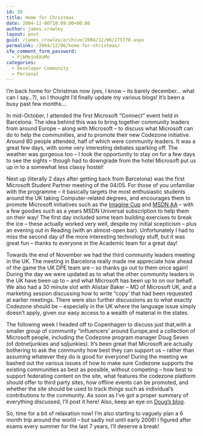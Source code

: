 ```yaml
---
id: 30
title: Home for Christmas
date: 2004-12-06T18:09:00+00:00
author: james.crowley
layout: post
guid: /james_crowley/archive/2004/12/06/275778.aspx
permalink: /2004/12/06/home-for-christmas/
sfw_comment_form_password:
  - FjbMojn8XuMo
categories:
  - Developer Community
  - Personal
---
```

I&#8217;m back home for Christmas now (yes, I know &#8211; its barely december&#8230; what can I say&#8230;?), so I thought I&#8217;d finally update my various blogs! It&#8217;s been a busy past few months&#8230;

In mid-October, I attended the first Microsoft &#8220;Connect&#8221; event held in Barcelona. The idea behind this was to bring together community leaders from around Europe &#8211; along with Microsoft &#8211; to discuss what Microsoft can do to help the communities, and to promote their new Codezone initiative. Around 80 people attended, half of which were community leaders. It was a great few days, with some very interesting debates sparking off. The weather was gorgeous too &#8211; I took the opportunity to stay on for a few days to see the sights &#8211; though had to downgrade from the hotel Microsoft put us up in to a somewhat less classy hostel!

Next up (literally 2 days after getting back from Barcelona) was the first Microsoft Student Partner meeting of the 04/05. For those of you unfamiliar with the programme – it basically targets the most enthusiastic students around the UK taking Computer-related degrees, and encourages them to promote Microsoft initiatives such as the [Imagine Cup](http://www.microsoft.com/uk/academia/imaginecup/) and [MSDN AA](http://www.microsoft.com/uk/academia/msdnaa/) – with a few goodies such as a years MSDN Universal subscription to help them on their way! The first day included some team building exercises to break the ice – these actually worked very well, despite my initial scepticism – plus an evening out in Reading (with an almost-open bar). Unfortunately I had to miss the second day of the more interesting technology stuff, but it was great fun – thanks to everyone in the Academic team for a great day!

Towards the end of November we had the third community leaders meeting in the UK. The meeting in Barcelona really made me appreciate how ahead of the game the UK DPE team are – so thanks go out to them once again! During the day we were updated as to what the other community leaders in the UK have been up to – and what Microsoft has been up to on our behalf. We also had a 30 minute slot with Alistair Baker – MD of Microsoft UK, and a marketing session discussing how to write “copy&#8217; that had been requested at earlier meetings. There were also further discussions as to what exactly Codezone should be – especially in the UK where the language issue simply doesn’t apply, given our easy access to a wealth of material in the states.

The following week I headed off to Copenhagen to discuss just that,with a smaller group of community “influencers&#8217; around Europe,and a collection of Microsoft people, including the Codezone program manager Doug Seven (of dotnetjunkies and sqljunkies). It’s been great that Microsoft are actually bothering to ask the community how best they can support us – rather than assuming whatever they do is good for everyone! During the meeting we bashed out the various issues of how to make sure Codezone supports the existing communities as best as possible, without competing – how best to support federating content on the site, what features the codezone platform should offer to third party sites, how offline events can be promoted, and whether the site should be used to track things such as individual’s contributions to the community. As soon as I’ve got a proper summary of everything discussed, I’ll post it here! Also, keep an eye on [Doug&#8217;s blog](http://dotnetjunkies.com/WebLog/dougseven/).

So, time for a bit of relaxation now! I’m also starting to vaguely plan a 6 month trip around the world – but sadly not until early 2006! I figured after exams every summer for the last 7 years, I’ll deserve a break!
